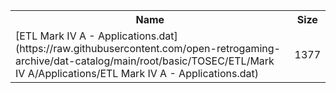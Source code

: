 <table>
<tr><th>Name</th><th>Size</th></tr>
<tr><td>
[ETL Mark IV A - Applications.dat](https://raw.githubusercontent.com/open-retrogaming-archive/dat-catalog/main/root/basic/TOSEC/ETL/Mark IV A/Applications/ETL Mark IV A - Applications.dat)
</td><td>1377</td></tr>
</table>

